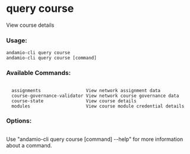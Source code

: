 # query course
View course details

### Usage:
```
andamio-cli query course
andamio-cli query course [command]
```

### Available Commands:
```

  assignments                 View network assignment data
  course-governance-validator View network course governance data
  course-state                View course details
  modules                     View course module credential details
```

### Options:
```

```

Use "andamio-cli query course [command] --help" for more information about a command.

